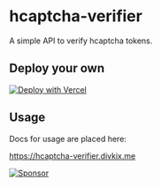 # hcaptcha-verifier

A simple API to verify hcaptcha tokens.

## Deploy your own

[![Deploy with Vercel](https://vercel.com/button)](https://vercel.com/new/clone?repository-url=https%3A%2F%2Fgithub.com%2FDivideProjects%2Fhcaptcha-verifier&demo-title=hCaptcha%20Verifier&demo-description=A%20simple%20API%20to%20verify%20hCaptcha%20tokens.&demo-url=https%3A%2F%2Fhcaptcha-verifier.divkix.me?utm_source=divideprojects&utm_campaign=oss)


## Usage
Docs for usage are placed here:

https://hcaptcha-verifier.divkix.me


[![Sponsor](https://www.datocms-assets.com/31049/1618983297-powered-by-vercel.svg)](https://vercel.com/?utm_source=divideprojects&utm_campaign=oss)
